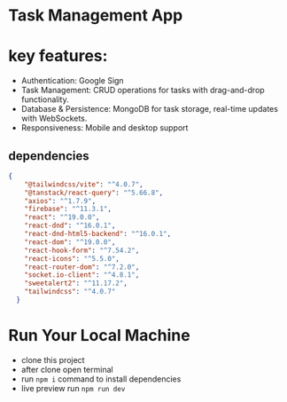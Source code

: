 # Task Management App

# key features:
- Authentication: Google Sign
- Task Management: CRUD operations for tasks with drag-and-drop functionality.
- Database & Persistence: MongoDB for task storage, real-time updates with WebSockets.
- Responsiveness: Mobile and desktop support

## dependencies
```json
{
    "@tailwindcss/vite": "^4.0.7",
    "@tanstack/react-query": "^5.66.8",
    "axios": "^1.7.9",
    "firebase": "^11.3.1",
    "react": "^19.0.0",
    "react-dnd": "^16.0.1",
    "react-dnd-html5-backend": "^16.0.1",
    "react-dom": "^19.0.0",
    "react-hook-form": "^7.54.2",
    "react-icons": "^5.5.0",
    "react-router-dom": "^7.2.0",
    "socket.io-client": "^4.8.1",
    "sweetalert2": "^11.17.2",
    "tailwindcss": "^4.0.7"
  }
  ```

# Run Your Local Machine 
 - clone this project
 - after clone open terminal
 - run `npm i` command to install dependencies
 - live preview run `npm run dev`


